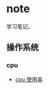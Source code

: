 # note

学习笔记。

## 操作系统

### cpu

* [cpu 使用率](https://github.com/mathlsj/note/blob/master/operating-system/cpu/cpu-used.md)
